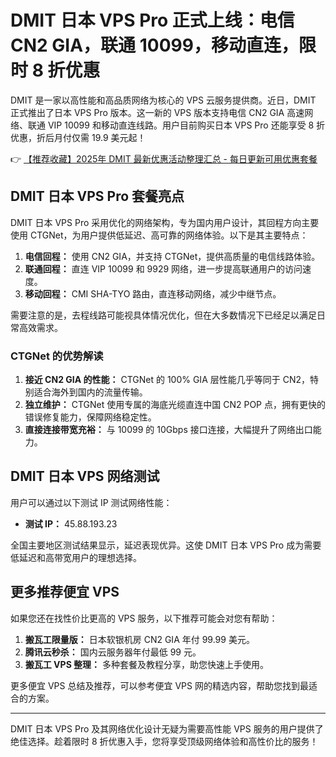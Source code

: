 # DMIT 日本 VPS Pro 正式上线：电信 CN2 GIA，联通 10099，移动直连，限时 8 折优惠

DMIT 是一家以高性能和高品质网络为核心的 VPS 云服务提供商。近日，DMIT 正式推出了日本 VPS Pro 版本。这一新的 VPS 版本支持电信 CN2 GIA 高速网络、联通 VIP 10099 和移动直连线路。用户目前购买日本 VPS Pro 还能享受 8 折优惠，折后月付仅需 19.9 美元起！

👉 [【推荐收藏】2025年 DMIT 最新优惠活动整理汇总 - 每日更新可用优惠套餐](https://bit.ly/dmit_coupon)

## DMIT 日本 VPS Pro 套餐亮点

DMIT 日本 VPS Pro 采用优化的网络架构，专为国内用户设计，其回程方向主要使用 CTGNet，为用户提供低延迟、高可靠的网络体验。以下是其主要特点：

1. **电信回程：** 使用 CN2 GIA，并支持 CTGNet，提供高质量的电信线路体验。
2. **联通回程：** 直连 VIP 10099 和 9929 网络，进一步提高联通用户的访问速度。
3. **移动回程：** CMI SHA-TYO 路由，直连移动网络，减少中继节点。

需要注意的是，去程线路可能视具体情况优化，但在大多数情况下已经足以满足日常高效需求。

### CTGNet 的优势解读

1. **接近 CN2 GIA 的性能：** CTGNet 的 100% GIA 层性能几乎等同于 CN2，特别适合海外到国内的流量传输。
2. **独立维护：** CTGNet 使用专属的海底光缆直连中国 CN2 POP 点，拥有更快的错误修复能力，保障网络稳定性。
3. **直接连接带宽充裕：** 与 10099 的 10Gbps 接口连接，大幅提升了网络出口能力。

## DMIT 日本 VPS 网络测试

用户可以通过以下测试 IP 测试网络性能：

- **测试 IP：** 45.88.193.23

全国主要地区测试结果显示，延迟表现优异。这使 DMIT 日本 VPS Pro 成为需要低延迟和高带宽用户的理想选择。

## 更多推荐便宜 VPS

如果您还在找性价比更高的 VPS 服务，以下推荐可能会对您有帮助：

1. **搬瓦工限量版：** 日本软银机房 CN2 GIA 年付 99.99 美元。
2. **腾讯云秒杀：** 国内云服务器年付最低 99 元。
3. **搬瓦工 VPS 整理：** 多种套餐及教程分享，助您快速上手使用。

更多便宜 VPS 总结及推荐，可以参考便宜 VPS 网的精选内容，帮助您找到最适合的方案。

---

DMIT 日本 VPS Pro 及其网络优化设计无疑为需要高性能 VPS 服务的用户提供了绝佳选择。趁着限时 8 折优惠入手，您将享受顶级网络体验和高性价比的服务！